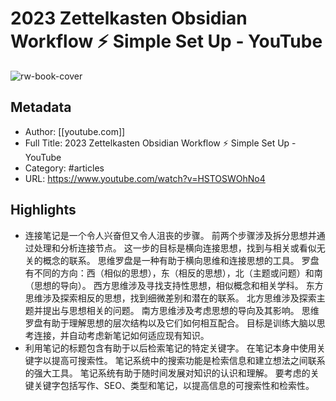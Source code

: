 # 2023 Zettelkasten Obsidian Workflow ⚡️ Simple Set Up - YouTube

![rw-book-cover](https://readwise-assets.s3.amazonaws.com/static/images/article3.5c705a01b476.png)

## Metadata
- Author: [[youtube.com]]
- Full Title: 2023 Zettelkasten Obsidian Workflow ⚡️ Simple Set Up - YouTube
- Category: #articles
- URL: https://www.youtube.com/watch?v=HSTOSWOhNo4

## Highlights
- 连接笔记是一个令人兴奋但又令人沮丧的步骤。 前两个步骤涉及拆分思想并通过处理和分析连接节点。 这一步的目标是横向连接思想，找到与相关或看似无关的概念的联系。 思维罗盘是一种有助于横向思维和连接思想的工具。 罗盘有不同的方向：西（相似的思想），东（相反的思想），北（主题或问题）和南（思想的导向）。 西方思维涉及寻找支持性思想，相似概念和相关学科。 东方思维涉及探索相反的思想，找到细微差别和潜在的联系。 北方思维涉及探索主题并提出与思想相关的问题。 南方思维涉及考虑思想的导向及其影响。 思维罗盘有助于理解思想的层次结构以及它们如何相互配合。 目标是训练大脑以思考连接，并自动考虑新笔记如何适应现有知识。
- 利用笔记的标题包含有助于以后检索笔记的特定关键字。 在笔记本身中使用关键字以提高可搜索性。 笔记系统中的搜索功能是检索信息和建立想法之间联系的强大工具。 笔记系统有助于随时间发展对知识的认识和理解。 要考虑的关键关键字包括写作、SEO、类型和笔记，以提高信息的可搜索性和检索性。
